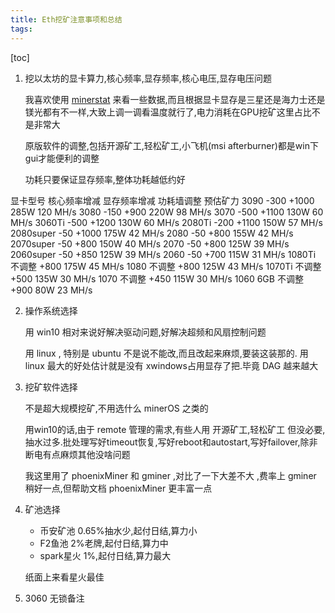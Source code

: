 ```yaml
---
title: Eth挖矿注意事项和总结
tags: 
---
```


[toc]

1. 挖以太坊的显卡算力,核心频率,显存频率,核心电压,显存电压问题

	我喜欢使用 [minerstat](https://minerstat.com/hardware) 来看一些数据,而且根据显卡显存是三星还是海力士还是镁光都有不一样,大致上调一调看温度就行了,电力消耗在GPU挖矿这里占比不是非常大
	
	原版软件的调整,包括开源矿工,轻松矿工,小飞机(msi afterburner)都是win下gui才能便利的调整
	
	功耗只要保证显存频率,整体功耗越低约好

显卡型号	核心频率增减	显存频率增减	功耗墙调整	预估矿力
3090	    -300	    +1000	285W	120 MH/s
3080	    -150	    +900	220W	98 MH/s
3070	    -500	    +1100	130W	60 MH/s
3060Ti	    -500	    +1200	130W	60 MH/s
2080Ti	    -200	    +1100	150W	57 MH/s
2080super	-50	        +1000	175W	42 MH/s
2080	    -50	        +800	155W	42 MH/s
2070super	-50	        +800	150W	40 MH/s
2070	    -50	        +800	125W	39 MH/s
2060super	-50	        +850	125W	39 MH/s
2060	    -50	        +700	115W	31 MH/s
1080Ti	    不调整	    +800	175W	45 MH/s
1080	    不调整	    +800	125W	43 MH/s
1070Ti	    不调整	    +500	135W	30 MH/s
1070	    不调整	    +450	115W	30 MH/s
1060 6GB	不调整	    +900	80W	    23 MH/s
	
2. 操作系统选择

	用 win10 相对来说好解决驱动问题,好解决超频和风扇控制问题
	
	用 linux , 特别是 ubuntu 不是说不能改,而且改起来麻烦,要装这装那的. 用 linux 最大的好处估计就是没有 xwindows占用显存了把.毕竟 DAG 越来越大
	
3. 挖矿软件选择

	不是超大规模挖矿,不用选什么 minerOS 之类的
	
	用win10的话,由于 remote 管理的需求,有些人用 开源矿工,轻松矿工 但没必要,抽水过多.批处理写好timeout恢复,写好reboot和autostart,写好failover,除非断电有点麻烦其他没啥问题
	
	我这里用了 phoenixMiner 和 gminer ,对比了一下大差不大 ,费率上 gminer 稍好一点,但帮助文档 phoenixMiner 更丰富一点

4. 矿池选择

	- 币安矿池 0.65%抽水少,起付日结,算力小
	- F2鱼池 2%老牌,起付日结,算力中	
	- spark星火 1%,起付日结,算力最大
	
	纸面上来看星火最佳

5. 3060 无锁备注